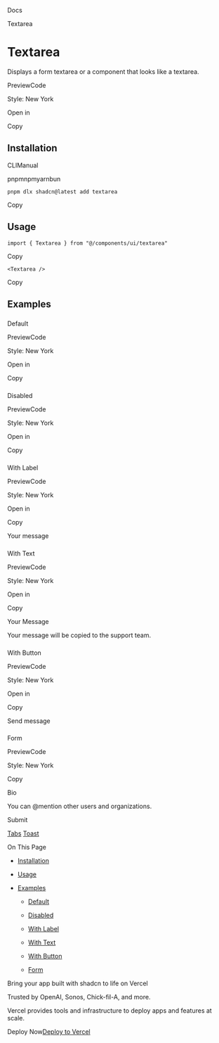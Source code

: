 Docs

Textarea

Textarea
========

Displays a form textarea or a component that looks like a textarea.

PreviewCode

Style: New York

Open in

Copy

[](#installation)
Installation
------------------------------

CLIManual

pnpmnpmyarnbun

    pnpm dlx shadcn@latest add textarea
    

Copy

[](#usage)
Usage
----------------

    import { Textarea } from "@/components/ui/textarea"

Copy

    <Textarea />

Copy

[](#examples)
Examples
----------------------

### [](#default)
Default

PreviewCode

Style: New York

Open in

Copy

### [](#disabled)
Disabled

PreviewCode

Style: New York

Open in

Copy

### [](#with-label)
With Label

PreviewCode

Style: New York

Open in

Copy

Your message

### [](#with-text)
With Text

PreviewCode

Style: New York

Open in

Copy

Your Message

Your message will be copied to the support team.

### [](#with-button)
With Button

PreviewCode

Style: New York

Open in

Copy

Send message

### [](#form)
Form

PreviewCode

Style: New York

Copy

Bio

You can @mention other users and organizations.

Submit

[Tabs](/docs/components/tabs)
[Toast](/docs/components/toast)

On This Page

*   [Installation](#installation)
    
*   [Usage](#usage)
    
*   [Examples](#examples)
    *   [Default](#default)
        
    *   [Disabled](#disabled)
        
    *   [With Label](#with-label)
        
    *   [With Text](#with-text)
        
    *   [With Button](#with-button)
        
    *   [Form](#form)
        

Bring your app built with shadcn to life on Vercel

Trusted by OpenAI, Sonos, Chick-fil-A, and more.

Vercel provides tools and infrastructure to deploy apps and features at scale.

Deploy Now[Deploy to Vercel](https://vercel.com/new?utm_source=shadcn_site&utm_medium=web&utm_campaign=docs_cta_deploy_now_callout)